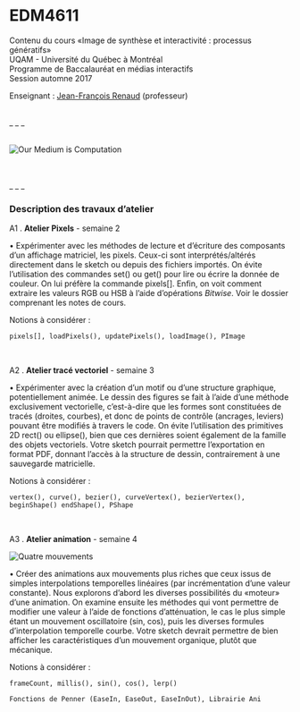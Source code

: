 EDM4611
=======

Contenu du cours «Image de synthèse et interactivité : processus génératifs»<br>
UQAM - Université du Québec à Montréal<br>
Programme de Baccalauréat en médias interactifs<br>
Session automne 2017

Enseignant : <a href="mailto:renaud.jean-francois@uqam.ca">Jean-François Renaud</a> (professeur)

<br>
_ _ _

<br>
<br>

![Our Medium is Computation](https://dl.dropboxusercontent.com/s/hsvcnobh727vwki/medium_is_computation.jpg
"Citation tirée d’une conférence donnée par Jessica Rosenkrantz")

<br>
<br>
_ _ _

### Description des travaux d’atelier

A1 . **Atelier Pixels** - semaine 2

• Expérimenter avec les méthodes de lecture et d’écriture des composants d’un affichage matriciel, les pixels. Ceux-ci sont interprétés/altérés directement dans le sketch ou depuis des fichiers importés. On évite l’utilisation des commandes set() ou get() pour lire ou écrire la donnée de couleur. On lui préfère la commande pixels[]. Enfin, on voit comment extraire les valeurs RGB ou HSB à l’aide d’opérations <i>Bitwise</i>. Voir le dossier comprenant les notes de cours.

Notions à considérer :

`pixels[], loadPixels(), updatePixels(), loadImage(), PImage`

<br>

A2 . **Atelier tracé vectoriel** - semaine 3

• Expérimenter avec la création d’un motif ou d’une structure graphique, potentiellement animée. Le dessin des figures se fait à l’aide d’une méthode exclusivement vectorielle, c’est-à-dire que les formes sont constituées de tracés (droites, courbes), et donc de points de contrôle (ancrages, leviers) pouvant être modifiés à travers le code. On évite l’utilisation des primitives 2D rect() ou ellipse(), bien que ces dernières soient également de la famille des objets vectoriels. Votre sketch pourrait permettre l’exportation en format PDF, donnant l’accès à la structure de dessin, contrairement à une sauvegarde matricielle.

Notions à considérer :

`vertex(), curve(), bezier(), curveVertex(), bezierVertex(), beginShape() endShape(), PShape`

<br>

A3 . **Atelier animation** - semaine 4

![Quatre mouvements](https://dl.dropboxusercontent.com/s/43mw0pwvltokoir/quatre_mouvements.jpg
"Distinction entre mouvement et trajectoire")

• Créer des animations aux mouvements plus riches que ceux issus de simples interpolations temporelles linéaires (par incrémentation d’une valeur constante). Nous explorons d’abord les diverses possibilités du «moteur» d’une animation. On examine ensuite les méthodes qui vont permettre de modifier une valeur à l’aide de fonctions d’atténuation, le cas le plus simple étant un mouvement oscillatoire (sin, cos), puis les diverses formules d’interpolation temporelle courbe. Votre sketch devrait permettre de bien afficher les caractéristiques d’un mouvement organique, plutôt que mécanique.

Notions à considérer :

`frameCount, millis(), sin(), cos(), lerp()`

`Fonctions de Penner (EaseIn, EaseOut, EaseInOut), Librairie Ani`

<br>

